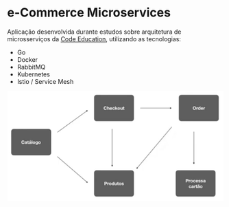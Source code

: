 # e-Commerce Microservices

Aplicação desenvolvida durante estudos sobre arquitetura de microsserviços da [Code Education](https://code.education/), utilizando as tecnologias:
- Go
- Docker
- RabbitMQ
- Kubernetes
- Istio / Service Mesh

![microservices](layout.png)
